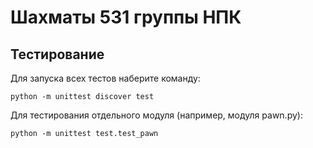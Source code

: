 # Шахматы 531 группы НПК

## Тестирование

Для запуска всех тестов наберите команду:

    python -m unittest discover test

Для тестирования отдельного модуля (например, модуля pawn.py):

    python -m unittest test.test_pawn
